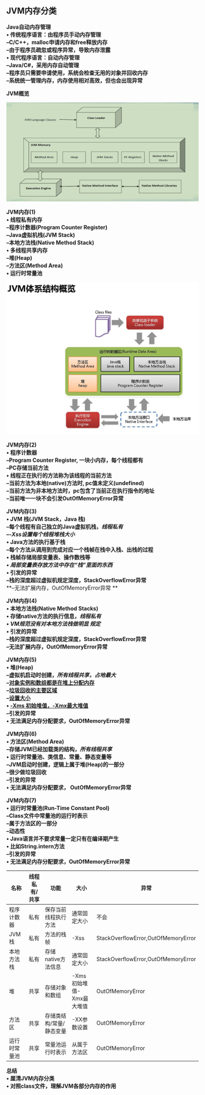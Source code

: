 ## JVM内存分类

**Java自动内存管理**  
**• 传统程序语言：由程序员手动内存管理**  
**–C/C++，malloc申请内存和free释放内存**  
**–由于程序员疏忽或程序异常，导致内存泄露**  
**• 现代程序语言：自动内存管理**  
**–Java/C#，采用内存自动管理**  
**–程序员只需要申请使用，系统会检查无用的对象并回收内存**  
**–系统统一管理内存，内存使用相对高效，但也会出现异常**  



**JVM概览**

![JVM概览](./JVM概览.png)



**JVM内存(1)**  
**• 线程私有内存**  
**–程序计数器(Program Counter Register)**  
**–Java虚拟机栈(JVM Stack)**  
**–本地方法栈(Native Method Stack)**  
**• 多线程共享内存**  
**–堆(Heap)**  
**–方法区(Method Area)**  
**• 运行时常量池**  

![JVM概览2](./JVM概览2.png)





**JVM内存(2)**  
**• 程序计数器**  
**–Program Counter Register, 一块小内存，每个线程都有**  
**–PC存储当前方法**  
**• 线程正在执行的方法称为该线程的当前方法**  
**–当前方法为本地(native)方法时, pc值未定义(undefined)**  
**–当前方法为非本地方法时，pc包含了当前正在执行指令的地址**  
**–当前唯一一块不会引发OutOfMemoryError异常**  



**JVM内存(3)**  
**• JVM 栈(JVM Stack，Java 栈)**  
**–每个线程有自己独立的Java虚拟机栈，*线程私有***  
***–-Xss设置每个线程堆栈大小***  
**• Java方法的执行基于栈**  
**–每个方法从调用到完成对应一个栈帧在栈中入栈、出栈的过程**  
**• 栈帧存储局部变量表、操作数栈等**  
***• 局部变量表存放方法中存在“栈”里面的东西***  
**• 引发的异常**  
**–栈的深度超过虚拟机规定深度，StackOverflowError异常**  
**–无法扩展内存，OutOfMemoryError异常  **



**JVM内存(4)**  
**• 本地方法栈(Native Method Stacks)**  
**• 存储native方法的执行信息，*线程私有***  
**• *VM规范没有对本地方法栈做明显 规定***  
**• 引发的异常**  
**–栈的深度超过虚拟机规定深度，StackOverflowError异常**  
**–无法扩展内存，OutOfMemoryError异常**  



**JVM内存(5)**  
**• 堆(Heap)**  
**–虚拟机启动时创建，*所有线程共享，占地最大***  
**–<u>对象实例和数组都是在堆上分配内存</u>**  
**–<u>垃圾回收的主要区域</u>**  
**–<u>设置大小</u>**  
**• <u>-Xms 初始堆值，-Xmx最大堆值</u>**  
**–引发的异常**  
**• 无法满足内存分配要求，OutOfMemoryError异常**  



**JVM内存(6)**  
**• 方法区(Method Area)**  
**–存储JVM已经加载类的结构，*所有线程共享***  
**• 运行时常量池、类信息、常量、静态变量等**  
**–JVM启动时创建，逻辑上属于堆(Heap)的一部分**  
**–很少做垃圾回收**  
**–引发的异常**  
**• 无法满足内存分配要求， OutOfMemoryError异常**  



**JVM内存(7)**  
**• 运行时常量池(Run-Time Constant Pool)**  
**–Class文件中常量池的运行时表示**  
**–属于方法区的一部分**  
**–动态性**  
**• Java语言并不要求常量一定只有在编译期产生**  
**• 比如String.intern方法**  
**–引发的异常**  
**• 无法满足内存分配要求，OutOfMemoryError异常**  

| 名称         | 线程私有/共享 | 功能                     | 大小                      | 异常                                |
| ------------ | ------------- | ------------------------ | ------------------------- | ----------------------------------- |
| 程序计数器   | 私有          | 保存当前线程执行方法     | 通常固定大小              | 不会                                |
| JVM栈        | 私有          | 方法的栈帧               | -Xss                      | StackOverflowError,OutOfMemoryError |
| 本地方法栈   | 私有          | 存储native方法信息       | 通常固定大小              | StackOverflowError,OutOfMemoryError |
| 堆           | 共享          | 存储对象和数组           | -Xms 初始堆值-Xmx最大堆值 | OutOfMemoryError                    |
| 方法区       | 共享          | 存储类结构/常量/静态变量 | -XX参数设置               | OutOfMemoryError                    |
| 运行时常量池 | 共享          | 常量池运行时表示         | 从属于方法区              | OutOfMemoryError                    |



**总结**  
**• 厘清JVM内存分类**  
**• 对照class文件，理解JVM各部分内存的作用**  

